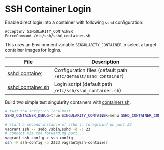 # SSH Container Login

Enable direct login into a container with following `sshd` configuration:

```
AcceptEnv SINGULARITY_CONTAINER
ForceCommand /etc/ssh/sshd_container.sh
```

This uses an Environment variable `SINGULARITY_CONTAINER` to select a target
container images for logins.

File                          | Description
------------------------------|-----------------------------------
[sshd_container][01]          | Configuration files (default path `/etc/default/sshd_container`)
[sshd_container.sh][02]       | Login script (default path `/etc/ssh/sshd_container.sh`) 

[01]: sshd_container
[02]: sshd_container.sh

Build two simple test singularity containers with [containers.sh](containers.sh).

```bash
# test the script on localhost
SSHD_CONTAINER_DEBUG=true SINGULARITY_CONTAINER=menu SSHD_CONTAINER_CONFIG=sshd_container ./sshd_container.sh
```

```bash
# start a second instance of sshd in foreground on port 23
vagrant ssh -- sudo /sbin/sshd -d -p 23
# connect via the forwarding port...
vagrant ssh-config > ssh-config
ssh -F ssh-config -p 2223 vagrant@ssh-container
```
